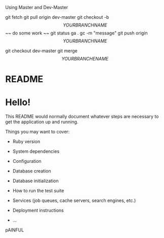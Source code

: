 Using Master and Dev-Master

git fetch
git pull origin dev-master
git checkout -b $$YOUR BRANCH NAME$$
~~ do some work ~~
git status
ga .
gc -m "message"
git push origin $$YOUR BRANCH NAME$$

git checkout dev-master
git merge $$YOUR BRANCHE NAME$$




# README

# Hello!

This README would normally document whatever steps are necessary to get the
application up and running.

Things you may want to cover:

* Ruby version

* System dependencies

* Configuration

* Database creation

* Database initialization

* How to run the test suite

* Services (job queues, cache servers, search engines, etc.)

* Deployment instructions

* ...

pAINFUL

